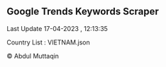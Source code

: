 

## Google Trends Keywords Scraper 
 
Last Update 17-04-2023 , 12:13:35

Country List :
VIETNAM.json



© Abdul Muttaqin 
